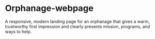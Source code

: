 # Orphanage-webpage
A responsive, modern landing page for an orphanage that gives a warm, trustworthy first impression and clearly presents mission, programs, and ways to help.
